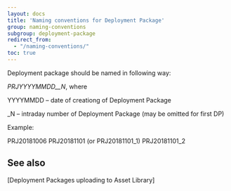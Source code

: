 ```yaml
---
layout: docs
title: 'Naming conventions for Deployment Package'
group: naming-conventions
subgroup: deployment-package
redirect_from:
  - "/naming-conventions/"
toc: true
---
```


Deployment package should be named in following way:

_PRJYYYYMMDD__N_, where 

YYYYMMDD – date of creationg of Deployment Package

_N – intraday number of Deployment Package  (may be omitted for first DP)

Example:

PRJ20181006
PRJ20181101 (or PRJ20181101_1)
PRJ20181101_2

## See also

[Deployment Packages uploading to Asset Library]
